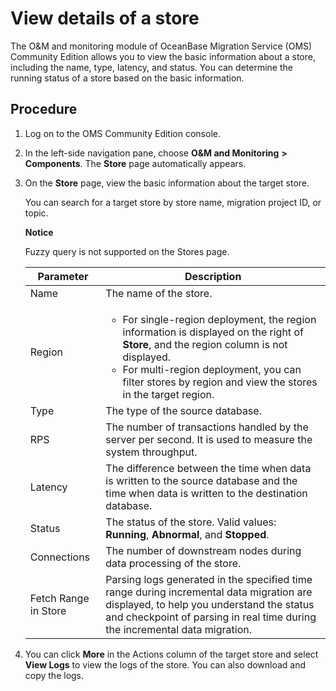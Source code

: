 # View details of a store

The O\&M and monitoring module of OceanBase Migration Service (OMS) Community Edition allows you to view the basic information about a store, including the name, type, latency, and status. You can determine the running status of a store based on the basic information.

## Procedure

1. Log on to the OMS Community Edition console.

2. In the left-side navigation pane, choose **O\&M and Monitoring** **\>** **Components**. The **Store** page automatically appears.

3. On the **Store** page, view the basic information about the target store.

   You can search for a target store by store name, migration project ID, or topic.

   **Notice**

   Fuzzy query is not supported on the Stores page.

   |    **Parameter**     |                                                                                                                                                             **Description**                                                                                                                                                              |
   |----------------------|------------------------------------------------------------------------------------------------------------------------------------------------------------------------------------------------------------------------------------------------------------------------------------------------------------------------------------------|
   | Name                 | The name of the store.                                                                                                                                                                                                                                                                                                                   |
   | Region               | <ul><li> For single-region deployment, the region information is displayed on the right of **Store**, and the region column is not displayed.   <li> For multi-region deployment, you can filter stores by region and view the stores in the target region.  </ul>  |
   | Type                 | The type of the source database.                                 |
   | RPS                  | The number of transactions handled by the server per second. It is used to measure the system throughput.                                                                                                                                                                                                                                |
   | Latency              | The difference between the time when data is written to the source database and the time when data is written to the destination database.                                                             |
   | Status               | The status of the store. Valid values: **Running**, **Abnormal**, and **Stopped**.                                                                                                                   |
   | Connections          | The number of downstream nodes during data processing of the store.                                                                                                                                     |
   | Fetch Range in Store | Parsing logs generated in the specified time range during incremental data migration are displayed, to help you understand the status and checkpoint of parsing in real time during the incremental data migration.                                                                                                     |

4. You can click **More** in the Actions column of the target store and select **View Logs** to view the logs of the store. You can also download and copy the logs.
